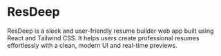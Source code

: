 # ResDeep
ResDeep is a sleek and user-friendly resume builder web app built using React and Tailwind CSS. It helps users create professional resumes effortlessly with a clean, modern UI and real-time previews.
